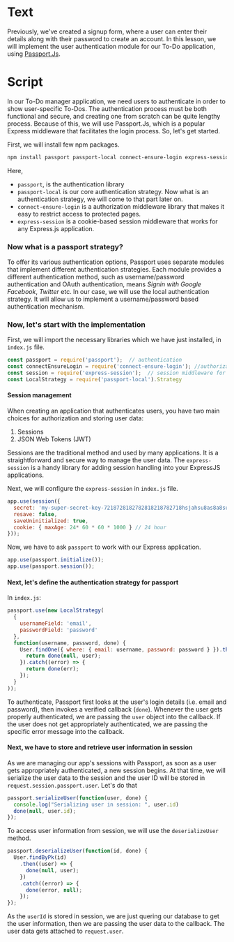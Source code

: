 # Text
Previously, we've created a signup form, where a user can enter their details along with their password to create an account.
In this lesson, we will implement the user authentication module for our To-Do application, using [Passport.Js](https://www.passportjs.org/).

# Script
In our To-Do manager application, we need users to authenticate in order to show user-specific To-Dos. The authentication process must be both functional and secure, and creating one from scratch can be quite lengthy process. Because of this, we will use Passport.Js, which is a popular Express middleware that facilitates the login process. So, let's get started.

First, we will install few npm packages.
```sh
npm install passport passport-local connect-ensure-login express-session --save
```
Here,
- `passport`, is the authentication library
- `passport-local` is our core authentication strategy. Now what is an authentication strategy, we will come to that part later on.
- `connect-ensure-login` is a authorization middleware library that makes it easy to restrict access to protected pages.
- `express-session` is a cookie-based session middleware that works for any Express.js application.

### Now what is a passport strategy?
To offer its various authentication options, Passport uses separate modules that implement different authentication strategies. Each module provides a different authentication method, such as username/password authentication and OAuth authentication, means *Signin with Google* *Facebook*, *Twitter* etc. 
In our case, we will use the local authentication strategy. It will allow us to implement a username/password based authentication mechanism.

### Now, let's start with the implementation
First, we will import the necessary libraries which we have just installed, in `index.js` file.
```js
const passport = require('passport');  // authentication
const connectEnsureLogin = require('connect-ensure-login'); //authorization
const session = require('express-session');  // session middleware for cookie support
const LocalStrategy = require('passport-local').Strategy
```

#### Session management
When creating an application that authenticates users, you have two main choices for authorization and storing user data:
1. Sessions
2. JSON Web Tokens (JWT)

Sessions are the traditional method and used by many applications. It is a straightforward and secure way to manage the user data. The `express-session` is a handy library for adding session handling into your ExpressJS applications.

Next, we will configure the `express-session` in `index.js` file.

```js
app.use(session({
  secret: 'my-super-secret-key-7218728182782818218782718hsjahsu8as8a8su88',
  resave: false,
  saveUninitialized: true,
  cookie: { maxAge: 24* 60 * 60 * 1000 } // 24 hour
}));
```

Now, we have to ask `passport` to work with our Express application.
```js
app.use(passport.initialize());
app.use(passport.session());
```

#### Next, let's define the authentication strategy for passport
In `index.js`:
```js
passport.use(new LocalStrategy(
  {
    usernameField: 'email',
    passwordField: 'password'
  },
  function(username, password, done) {
    User.findOne({ where: { email: username, password: password } }).then(function(user) {
      return done(null, user);
    }).catch((error) => {
      return done(err);
    });
  }
));
```
To authenticate, Passport first looks at the user's login details (i.e. email and password), then invokes a verified callback (`done`). Whenever the user gets properly authenticated, we are passing the `user` object into the callback. If the user does not get appropriately authenticated, we are passing the specific error message into the callback.

#### Next, we have to store and retrieve user information in session
As we are managing our app's sessions with Passport, as soon as a user gets appropriately authenticated, a new session begins. At that time, we will serialize the user data to the session and the user ID will be stored in `request.session.passport.user`. Let's do that
```js
passport.serializeUser(function(user, done) {
  console.log("Serializing user in session: ", user.id)
  done(null, user.id); 
});
```

To access user information from session, we will use the `deserializeUser` method.
```js
passport.deserializeUser(function(id, done) {
  User.findByPk(id)
    .then((user) => {
      done(null, user);
    })
    .catch((error) => {
      done(error, null);
    });
});
```
As the `userId` is stored in session, we are just quering our database to get the user information, then we are passing the user data to the callback. The user data gets attached to `request.user`.